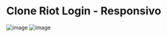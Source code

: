 # Clone Riot Login - Responsivo
![image](https://github.com/JoaoPedro0116/Login-riot/assets/118128987/e3e17421-1f0f-4a79-aa0b-f2c11cc83be0)
![image](https://github.com/JoaoPedro0116/Login-riot/assets/118128987/f9adeab2-1f3d-4536-8128-fe64aa3938da)
